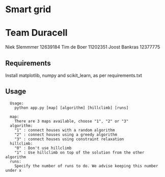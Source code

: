 Smart grid
=======
Team Duracell
======
Niek Slemmmer 12639184
Tim de Boer 11202351
Joost Bankras 12377775

## Requirements
Install matplotlib, numpy and scikit_learn, as per requirements.txt

## Usage
```
  Usage:
    python app.py [map] [algorithm] [hillclimb] [runs]

  map:
    There are 3 maps available, choose "1", "2" or "3"
  algorithm:
    "1" : connect houses with a random algorithm
    "2" : connect houses using a greedy algorithm
    "3" : connect houses using constraint relaxation
  hillclimb:
    "0" : Don't use hillclimb
    "1" : Use hillclimb on top of the solution from the other algorithm
  runs:
    Specify the number of runs to do. We advise keeping this number under x
```
